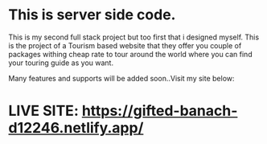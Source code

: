 # This is server side code.
This is my second full stack project but too first that i designed myself.
This is the project of a Tourism based website that they offer you couple of packages withing cheap rate to tour around the world where you can find your touring guide as you want.

Many features and supports will be added soon..Visit my site below:

# LIVE SITE: https://gifted-banach-d12246.netlify.app/
